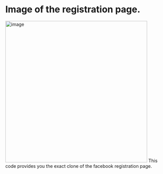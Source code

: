 # Image of the registration page.
<img width="441" alt="image" src="https://github.com/ramesh24072001/facebook-clone-registration-page/assets/139547072/fce9b429-97a8-4051-9678-fcd56eb74bf7">
This code provides you the exact clone of the facebook registration page.
